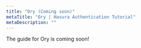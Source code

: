 ```yaml
---
title: "Ory (Coming soon)"
metaTitle: "Ory | Hasura Authentication Tutorial"
metaDescription: ""
---
```


The guide for Ory is coming soon!
